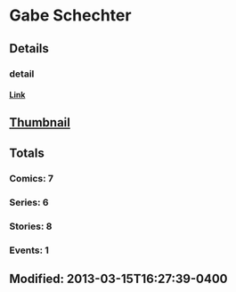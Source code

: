 # Gabe  Schechter 
## Details
### detail
#### [Link](http://marvel.com/comics/creators/8519/gabe_schechter?utm_campaign=apiRef&utm_source=225578a89fc76f3d20fbffda5d17a88d)
## [Thumbnail](http://i.annihil.us/u/prod/marvel/i/mg/b/40/image_not_available.jpg)
## Totals
### Comics: 7
### Series: 6
### Stories: 8
### Events: 1
## Modified: 2013-03-15T16:27:39-0400
